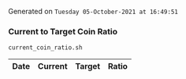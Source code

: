 Generated on `Tuesday 05-October-2021 at 16:49:51`

### Current to Target Coin Ratio
`current_coin_ratio.sh`

Date|Current|Target|Ratio
---|---|---|---
